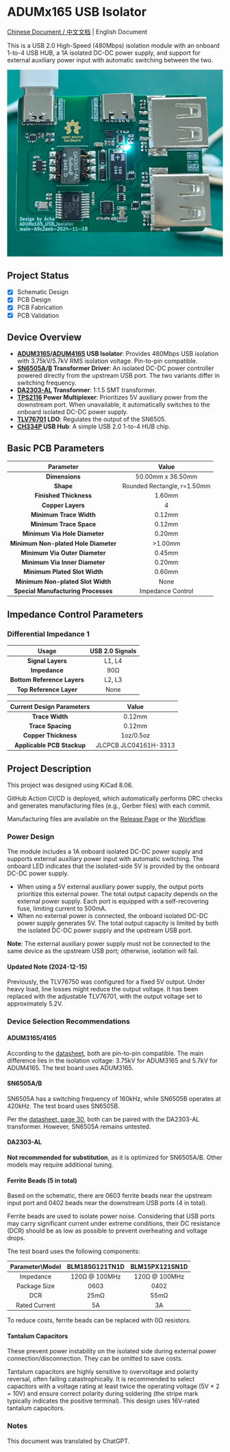 # ADUMx165 USB Isolator

[Chinese Document / 中文文档](./readme.zh.md) | English Document

This is a USB 2.0 High-Speed (480Mbps) isolation module with an onboard 1-to-4 USB HUB, a 1A isolated DC-DC power supply, and support for external auxiliary power input with automatic switching between the two.

![Circuit Board Image](docs/images/board-b9c2aeb.jpg)

## Project Status

- [x] Schematic Design
- [x] PCB Design
- [x] PCB Fabrication
- [x] PCB Validation

## Device Overview

- **[ADUM3165](https://www.analog.com/en/products/adum3165.html)/[ADUM4165](https://www.analog.com/en/products/adum4165.html) USB Isolator**: Provides 480Mbps USB isolation with 3.75kV/5.7kV RMS isolation voltage. Pin-to-pin compatible.
- **[SN6505A](https://www.ti.com/product/SN6505A)/[B](https://www.ti.com/product/SN6505B) Transformer Driver**: An isolated DC-DC power controller powered directly from the upstream USB port. The two variants differ in switching frequency.
- **[DA2303-AL](https://www.coilcraft.com/en-us/products/transformers/power-transformers/isolation/da230x/da2303-al) Transformer**: 1:1.5 SMT transformer.
- **[TPS2116](https://www.ti.com/product/TPS2116) Power Multiplexer**: Prioritizes 5V auxiliary power from the downstream port. When unavailable, it automatically switches to the onboard isolated DC-DC power supply.
- **[TLV76701](https://www.ti.com/product/TLV767) LDO**: Regulates the output of the SN6505.
- **[CH334P](https://www.wch-ic.com/products/CH334.html) USB Hub**: A simple USB 2.0 1-to-4 HUB chip.

## Basic PCB Parameters

| Parameter               | Value                  |
|:-----------------------:|:----------------------:|
| **Dimensions**           | 50.00mm x 36.50mm     |
| **Shape**                | Rounded Rectangle, r=1.50mm |
| **Finished Thickness**   | 1.60mm                |
| **Copper Layers**        | 4                     |
| **Minimum Trace Width**  | 0.12mm                |
| **Minimum Trace Space**  | 0.12mm                |
| **Minimum Via Hole Diameter** | 0.20mm         |
| **Minimum Non-plated Hole Diameter** | >1.00mm |
| **Minimum Via Outer Diameter** | 0.45mm         |
| **Minimum Via Inner Diameter** | 0.20mm         |
| **Minimum Plated Slot Width** | 0.60mm          |
| **Minimum Non-plated Slot Width** | None        |
| **Special Manufacturing Processes** | Impedance Control |

## Impedance Control Parameters

### Differential Impedance 1

| Usage           | USB 2.0 Signals          |
|:---------------:|:------------------------:|
| **Signal Layers** | L1, L4                 |
| **Impedance**     | 90Ω                    |
| **Bottom Reference Layers** | L2, L3       |
| **Top Reference Layer** | None             |

| Current Design Parameters | Value            |
|:-------------------------:|:----------------:|
| **Trace Width**            | 0.12mm          |
| **Trace Spacing**          | 0.12mm          |
| **Copper Thickness**       | 1oz/0.5oz       |
| **Applicable PCB Stackup** | JLCPCB JLC04161H-3313 |

## Project Description

This project was designed using KiCad 8.06.

GitHub Action CI/CD is deployed, which automatically performs DRC checks and generates manufacturing files (e.g., Gerber files) with each commit.

Manufacturing files are available on the [Release Page](https://github.com/acha666/ADUMx165_USB_Isolator/releases) or the [Workflow](https://github.com/acha666/ADUMx165_USB_Isolator/actions/workflows/kicad-ci.yml).

### Power Design

The module includes a 1A onboard isolated DC-DC power supply and supports external auxiliary power input with automatic switching. The onboard LED indicates that the isolated-side 5V is provided by the onboard DC-DC power supply.

- When using a 5V external auxiliary power supply, the output ports prioritize this external power. The total output capacity depends on the external power supply. Each port is equipped with a self-recovering fuse, limiting current to 500mA.
- When no external power is connected, the onboard isolated DC-DC power supply generates 5V. The total output capacity is limited by both the isolated DC-DC power supply and the upstream USB port.

**Note**: The external auxiliary power supply must not be connected to the same device as the upstream USB port; otherwise, isolation will fail.

#### Updated Note (2024-12-15)

Previously, the TLV76750 was configured for a fixed 5V output. Under heavy load, line losses might reduce the output voltage. It has been replaced with the adjustable TLV76701, with the output voltage set to approximately 5.2V.

### Device Selection Recommendations

#### ADUM3165/4165

According to the [datasheet](https://www.analog.com/media/en/technical-documentation/data-sheets/adum3165-3166.pdf), both are pin-to-pin compatible. The main difference lies in the isolation voltage: 3.75kV for ADUM3165 and 5.7kV for ADUM4165. The test board uses ADUM3165.

#### SN6505A/B

SN6505A has a switching frequency of 160kHz, while SN6505B operates at 420kHz. The test board uses SN6505B.

Per the [datasheet, page 30](https://www.ti.com/lit/ds/sllsep9i/sllsep9i.pdf#page=30), both can be paired with the DA2303-AL transformer. However, SN6505A remains untested.

#### DA2303-AL

**Not recommended for substitution**, as it is optimized for SN6505A/B. Other models may require additional tuning.

#### Ferrite Beads (5 in total)

Based on the schematic, there are 0603 ferrite beads near the upstream input port and 0402 beads near the downstream USB ports (4 in total).

Ferrite beads are used to isolate power noise. Considering that USB ports may carry significant current under extreme conditions, their DC resistance (DCR) should be as low as possible to prevent overheating and voltage drops.

The test board uses the following components:

| Parameter\Model | BLM18SG121TN1D   | BLM15PX121SN1D   |
|:---------------:|:----------------:|:----------------:|
| Impedance       | 120Ω @ 100MHz    | 120Ω @ 100MHz    |
| Package Size    | 0603             | 0402             |
| DCR             | 25mΩ             | 55mΩ             |
| Rated Current   | 5A               | 3A               |

To reduce costs, ferrite beads can be replaced with 0Ω resistors.

#### Tantalum Capacitors

These prevent power instability on the isolated side during external power connection/disconnection. They can be omitted to save costs.

Tantalum capacitors are highly sensitive to overvoltage and polarity reversal, often failing catastrophically. It is recommended to select capacitors with a voltage rating at least twice the operating voltage (5V * 2 = 10V) and ensure correct polarity during soldering (the stripe mark typically indicates the positive terminal). This design uses 16V-rated tantalum capacitors.

### Notes

This document was translated by ChatGPT.
